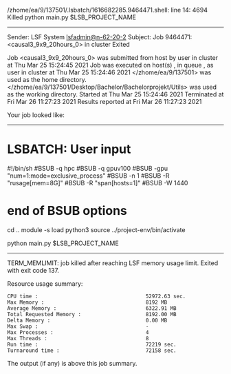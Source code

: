 /zhome/ea/9/137501/.lsbatch/1616682285.9464471.shell: line 14:  4694 Killed                  python main.py $LSB_PROJECT_NAME

------------------------------------------------------------
Sender: LSF System <lsfadmin@n-62-20-2>
Subject: Job 9464471: <causal3_9x9_20hours_0> in cluster <dcc> Exited

Job <causal3_9x9_20hours_0> was submitted from host <gbarlogin1> by user <s183914> in cluster <dcc> at Thu Mar 25 15:24:45 2021
Job was executed on host(s) <n-62-20-2>, in queue <gpuv100>, as user <s183914> in cluster <dcc> at Thu Mar 25 15:24:46 2021
</zhome/ea/9/137501> was used as the home directory.
</zhome/ea/9/137501/Desktop/Bachelor/Bachelorprojekt/Utils> was used as the working directory.
Started at Thu Mar 25 15:24:46 2021
Terminated at Fri Mar 26 11:27:23 2021
Results reported at Fri Mar 26 11:27:23 2021

Your job looked like:

------------------------------------------------------------
# LSBATCH: User input
#!/bin/sh
#BSUB -q hpc
#BSUB -q gpuv100
#BSUB -gpu "num=1:mode=exclusive_process"
#BSUB -n 1
#BSUB -R "rusage[mem=8G]"
#BSUB -R "span[hosts=1]"
#BSUB -W 1440
# end of BSUB options
cd ..
module -s load python3
source ../project-env/bin/activate

python main.py $LSB_PROJECT_NAME


------------------------------------------------------------

TERM_MEMLIMIT: job killed after reaching LSF memory usage limit.
Exited with exit code 137.

Resource usage summary:

    CPU time :                                   52972.63 sec.
    Max Memory :                                 8192 MB
    Average Memory :                             6322.91 MB
    Total Requested Memory :                     8192.00 MB
    Delta Memory :                               0.00 MB
    Max Swap :                                   -
    Max Processes :                              4
    Max Threads :                                8
    Run time :                                   72219 sec.
    Turnaround time :                            72158 sec.

The output (if any) is above this job summary.

